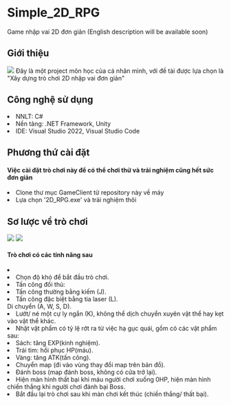 # Simple_2D_RPG
Game nhập vai 2D đơn giản (English description will be available soon)

<h2>Giới thiệu</h2>

<img src="https://github.com/diepanhng0711/Simple_2D_RPG/blob/main/Artworks/demo/01.png">
Đây là một project môn học của cá nhân mình, với đề tài được lựa chọn là "Xây dựng trò chơi 2D nhập vai đơn giản"

<h2>Công nghệ sử dụng</h2>
    <li>NNLT: C#</li>
    <li>Nền tảng: .NET Framework, Unity</li>
    <li>IDE: Visual Studio 2022, Visual Studio Code</li>

<h2>Phương thứ cài đặt</h2>
<h4>Việc cài đặt trò chơi này để có thể chơi thử và trải nghiệm cũng hết sức đơn giản</h4>
    <li>Clone thư mục GameClient từ repository này về máy</li>
    <li>Lựa chọn '2D_RPG.exe' và trải nghiệm thôi</li>

<h2>Sơ lược về trò chơi</h2>

<img src="https://github.com/diepanhng0711/Simple_2D_RPG/blob/main/Artworks/demo/02.png"><img>
<img src="https://github.com/diepanhng0711/Simple_2D_RPG/blob/main/Artworks/demo/03.png"><img>

<h4>Trò chơi có các tính năng sau</h4>

<li></li>
<li>Chọn độ khó để bắt đầu trò chơi.</li>
<li>Tấn công đối thủ:
    <li>Tấn công thường bằng kiếm (J).</li>
    <li>Tấn công đặc biệt bằng tia laser (L).</li>
Di chuyển (A, W, S, D).
</li>
<li>Lướt/ né một cự ly ngắn (K), không thể dịch chuyển xuyên vật thể hay kẹt vào vật thể khác.</li>
<li>Nhặt vật phẩm có tỷ lệ rớt ra từ việc hạ gục quái, gồm có các vật phẩm sau:
    <li>Sách: tăng EXP(kinh nghiệm).</li>
    <li>Trái tim: hồi phục HP(máu).</li>
    <li>Vàng: tăng ATK(tấn công).</li>
</li>
<li>Chuyển map (đi vào vùng thay đổi map trên bản đồ).</li>
<li>Đánh boss (map đánh boss, không có cửa trở lại).</li>
<li>Hiện màn hình thất bại khi máu người chơi xuống 0HP, hiện màn hình chiến thắng khi người chơi đánh bại Boss.</li>
<li>Bắt đầu lại trò chơi sau khi màn chơi kết thúc (chiến thắng/ thất bại).</li>
